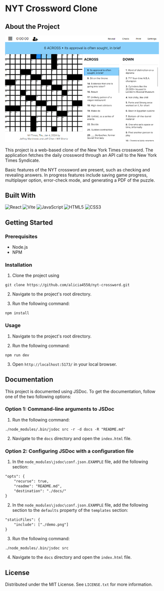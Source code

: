 # NYT Crossword Clone

## About the Project

![Project Screenshot](demo.png)

This project is a web-based clone of the New York Times crossword. The application fetches the daily crossword through an API call to the New York Times Syndicate.

Basic features of the NYT crossword are present, such as checking and revealing answers. In progress features include saving game progress, multiplayer option, error-check mode, and generating a PDF of the puzzle.

## Built With
![React](https://img.shields.io/badge/react-%2320232a.svg?style=for-the-badge&logo=react&logoColor=%2361DAFB)
![Vite](https://img.shields.io/badge/vite-%23646CFF.svg?style=for-the-badge&logo=vite&logoColor=white)
![JavaScript](https://img.shields.io/badge/javascript-%23323330.svg?style=for-the-badge&logo=javascript&logoColor=%23F7DF1E)
![HTML5](https://img.shields.io/badge/html5-%23E34F26.svg?style=for-the-badge&logo=html5&logoColor=white)
![CSS3](https://img.shields.io/badge/css3-%231572B6.svg?style=for-the-badge&logo=css3&logoColor=white)

## Getting Started

### Prerequisites

+ Node.js
+ NPM

### Installation

1. Clone the project using 
```
git clone https://github.com/alicia4550/nyt-crossword.git
```

2. Navigate to the project's root directory.

3. Run the following command:
```
npm install
```

### Usage

1. Navigate to the project's root directory.

2. Run the following command:
```
npm run dev
```

3. Open `http://localhost:5173/` in your local browser.

## Documentation

This project is documented using JSDoc. To get the documentation, follow one of the two following options:

### Option 1: Command-line arguments to JSDoc

1. Run the following command:
```
./node_modules/.bin/jsdoc src -r -d docs -R "README.md"
```

2. Navigate to the ``docs`` directory and open the ``index.html`` file.

### Option 2: Configuring JSDoc with a configuration file

1. In the ``node_modules\jsdoc\conf.json.EXAMPLE`` file, add the following section:
```
"opts": {
    "recurse": true,
    "readme": "README.md",
    "destination": "./docs/"
}
```
2. In the ``node_modules\jsdoc\conf.json.EXAMPLE`` file, add the following section to the ``defaults`` property of the ``templates`` section: 
```
"staticFiles": {
    "include": ["./demo.png"]
}
```

3. Run the following command:
```
./node_modules/.bin/jsdoc src
```

4. Navigate to the ``docs`` directory and open the ``index.html`` file.


## License

Distributed under the MIT License. See `LICENSE.txt` for more information.
